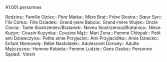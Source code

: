 A1.001.personnes

Rodzina:: Famille
Ojciec:: Père
Matka:: Mère
Brat:: Frère
Siostra:: Sœur
Syn:: Fils
Córka:: Fille
Dziadek:: Grand-père
Babcia:: Grand-mère
Wujek:: Oncle
Ciocia:: Tante
Siostrzeniec/Bratanek:: Neveu
Siostrzenica/Bratanica:: Nièce
Kuzyn:: Cousin
Kuzynka:: Cousine
Mąż:: Mari
Żona:: Femme
Chłopak:: Petit ami
Dziewczyna:: Petite amie
Przyjaciel:: Ami
Przyjaciółka:: Amie
Dziecko:: Enfant
Niemowlę:: Bébé
Nastolatek:: Adolescent
Dorosły:: Adulte
Mężczyzna:: Homme
Kobieta:: Femme
Ludzie:: Gens
Osoba:: Personne
Sąsiad:: Voisin
